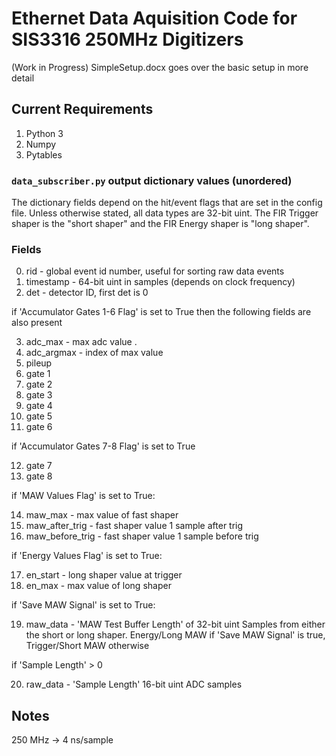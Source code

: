 
# Ethernet Data Aquisition Code for SIS3316 250MHz Digitizers 

(Work in Progress) SimpleSetup.docx goes over the basic setup in more detail

## Current Requirements

1. Python 3
2. Numpy
3. Pytables

### `data_subscriber.py` output dictionary values (unordered)
The dictionary fields depend on the hit/event flags that are set in the config file. Unless otherwise stated, all data types are 32-bit uint. The FIR Trigger shaper is the "short shaper" and the FIR Energy shaper is "long shaper". 

### Fields
0) rid - global event id number, useful for sorting raw data events
1) timestamp - 64-bit uint in samples (depends on clock frequency)
2) det - detector ID, first det is 0
  
if 'Accumulator Gates 1-6 Flag' is set to True then the following fields are also present

3) adc_max - max adc value . 
4) adc_argmax - index of max value
5) pileup 
6) gate 1
7) gate 2
8) gate 3
9) gate 4
10) gate 5
11) gate 6

if 'Accumulator Gates 7-8 Flag' is set to True

12) gate 7
13) gate 8
  
if 'MAW Values Flag' is set to True:

14) maw_max - max value of fast shaper
15) maw_after_trig - fast shaper value 1 sample after trig
16) maw_before_trig - fast shaper value 1 sample before trig
  
if 'Energy Values Flag' is set to True:

17) en_start - long shaper value at trigger
18) en_max - max value of long shaper
  
if 'Save MAW Signal' is set to True:

19) maw_data - 'MAW Test Buffer Length' of 32-bit uint Samples from either the short or long shaper. Energy/Long MAW if 'Save MAW Signal' is true, Trigger/Short MAW otherwise
  
if 'Sample Length' > 0

20) raw_data - 'Sample Length' 16-bit uint ADC samples

## Notes

250 MHz -> 4 ns/sample
